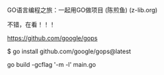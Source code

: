 GO语言编程之旅：一起用GO做项目 (陈煎鱼) (z-lib.org)

不错，在看！！！


https://github.com/google/gops

$ go install github.com/google/gops@latest


go build -gcflag '-m -l' main.go
